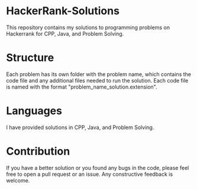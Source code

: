 # HackerRank-Solutions

This repository contains my solutions to programming problems on Hackerrank for CPP, Java, and Problem Solving.

# Structure
Each problem has its own folder with the problem name, which contains the code file and any additional files needed to run the solution. Each code file is named with the format "problem_name_solution.extension".

# Languages
I have provided solutions in CPP, Java, and Problem Solving.

# Contribution
If you have a better solution or you found any bugs in the code, please feel free to open a pull request or an issue. Any constructive feedback is welcome.
